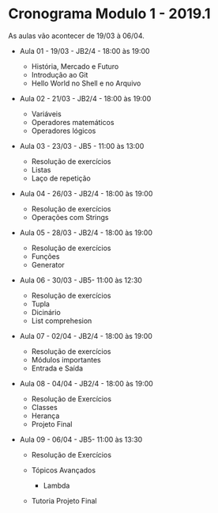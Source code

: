 # Cronograma Modulo 1 - 2019.1

As aulas vão acontecer de 19/03 à 06/04.

- Aula 01 - 19/03 - JB2/4 - 18:00 às 19:00

  - História, Mercado e Futuro
  - Introdução ao Git
  - Hello World no Shell e no Arquivo

- Aula 02 - 21/03 - JB2/4 - 18:00 às 19:00

  - Variáveis
  - Operadores matemáticos
  - Operadores lógicos

- Aula 03 - 23/03 - JB5 - 11:00 às 13:00

  - Resolução de exercícios
  - Listas
  - Laço de repetição 

- Aula 04 - 26/03 - JB2/4 - 18:00 às 19:00

  - Resolução de exercícios
  - Operações com Strings

- Aula 05 - 28/03 - JB2/4 - 18:00 às 19:00

  - Resolução de exercícios
  - Funções
  - Generator

- Aula 06 - 30/03 - JB5- 11:00 às 12:30

  - Resolução de exercícios
  - Tupla
  - Dicinário
  - List comprehesion

- Aula 07 - 02/04 - JB2/4 - 18:00 às 19:00

  - Resolução de exercícios
  - Módulos importantes
  - Entrada e Saída

- Aula 08 - 04/04 - JB2/4 - 18:00 às 19:00

  - Resolução de Exercícios
  - Classes
  - Herança
  - Projeto Final

- Aula 09 - 06/04 - JB5- 11:00 às 13:30

  - Resolução de Exercícios

  - Tópicos Avançados

    - Lambda

  - Tutoria Projeto Final

    